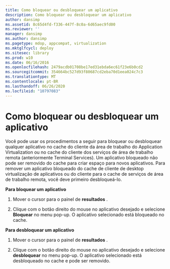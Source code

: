 ```yaml
---
title: Como bloquear ou desbloquear um aplicativo
description: Como bloquear ou desbloquear um aplicativo
author: dansimp
ms.assetid: 8c65d4fd-f336-447f-8c0a-6d65aec9fd00
ms.reviewer: ''
manager: dansimp
ms.author: dansimp
ms.pagetype: mdop, appcompat, virtualization
ms.mktglfcycl: deploy
ms.sitesec: library
ms.prod: w10
ms.date: 06/16/2016
ms.openlocfilehash: 2479acdb01708be17ed31ebda6ec61f23e6b0cd2
ms.sourcegitcommit: 354664bc527d93f80687cd2eba70d1eea024c7c3
ms.translationtype: MT
ms.contentlocale: pt-BR
ms.lasthandoff: 06/26/2020
ms.locfileid: "10797083"
---
```

# Como bloquear ou desbloquear um aplicativo


Você pode usar os procedimentos a seguir para bloquear ou desbloquear qualquer aplicativo no cache do cliente da área de trabalho do Application Virtualization ou no cache do cliente dos serviços de área de trabalho remota (anteriormente Terminal Services). Um aplicativo bloqueado não pode ser removido do cache para criar espaço para novos aplicativos. Para remover um aplicativo bloqueado do cache de cliente de desktop virtualização de aplicativos ou do cliente para o cache de serviços de área de trabalho remota, você deve primeiro desbloqueá-lo.

**Para bloquear um aplicativo**

1.  Mover o cursor para o painel de **resultados** .

2.  Clique com o botão direito do mouse no aplicativo desejado e selecione **Bloquear** no menu pop-up. O aplicativo selecionado está bloqueado no cache.

**Para desbloquear um aplicativo**

1.  Mover o cursor para o painel de **resultados** .

2.  Clique com o botão direito do mouse no aplicativo desejado e selecione **desbloquear** no menu pop-up. O aplicativo selecionado está desbloqueado no cache e pode ser removido.

 

 





